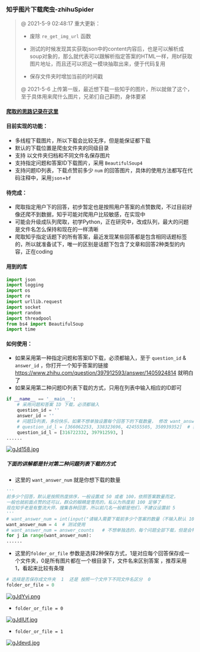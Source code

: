 ### 知乎图片下载爬虫-zhihuSpider

> @ 2021-5-9 02:48:17 重大更新：
>
> - 废除 `re_get_img_url` 函数
>
> - 测试的时候发现其实获取json中的content内容后，也是可以解析成soup对象的，那么就代表可以跟解析指定答案的HTML一样，用bf获取图片地址，而且还可以把这一模块抽取出来，便于代码复用
>
> - 
>   保存文件夹时增加当前的时间戳
>   
> @ 2021-5-6 上传第一版，最近想下载一些知乎的图片，所以就做了这个，至于具体用来爬什么图片，兄弟们自己斟酌，身体要紧

#### [爬取的思路记录在这里](https://github.com/397179459/zhihuSpider/tree/master/analysis)

#### 目前实现的功能：

- 多线程下载图片，所以下载会比较无序，但是能保证都下载
- 默认的下载位置是爬虫文件夹的同级目录
- 支持 以文件夹归档和不同文件名保存图片
- 支持指定问题和答案ID下载图片，采用 `BeautifulSoup4`
- 支持问题ID列表，下载点赞前多少 `num` 的回答图片，具体的使用方法都写在代码注释中，采用`json`+`bf`

#### 待完成：

- 爬取指定用户下的回答，初步暂定也是按照用户答案的点赞数爬，不过目前好像还爬不到数据，知乎可能对爬用户比较敏感，在实现中
- 可能会升级成队列爬取，初学Python，正在研究中，改成队列，最大的问题是文件名怎么保持和现在的一样清晰
- 爬取知乎指定话题下的所有答案，最近发现某些回答都是包含相同话题标签的，所以就准备试下，唯一的区别是话题下包含了文章和回答2种类型的内容，正在coding

#### 用到的库

```python
import json
import logging
import os
import re
import urllib.request
import socket
import random
import threadpool
from bs4 import BeautifulSoup
import time
```

#### 如何使用：

- 如果采用第一种指定问题和答案ID下载，必须都输入，至于 `question_id` & `answer_id` ，你打开一个知乎答案的链接 https://www.zhihu.com/question/397912593/answer/1405924814  就明白了
- 如果采用第二种问题ID列表下载的方式，只用在列表中输入相应的ID即可

```python
if __name__ == '__main__':
    # 采用问题和答案 ID 下载，必须都输入
    question_id = ''
    answer_id = ''
    # 问题ID列表，多份快乐，如果不想单独设置每个回答下的下载数量， 修改 want_answer_num = answer_counts 即为下载全部
    # question_id_l = [366062253, 338323696, 424555505, 350939352]  # 我乱打的几个ID，兄弟们自己不要当真（狗头）
    question_id_l = [316722332, 397912593, ]
......
```

[![gJd158.jpg](https://z3.ax1x.com/2021/05/09/gJd158.jpg)](https://imgtu.com/i/gJd158)

##### 下面的讲解都是针对第二种问题列表下载的方式

- 这里的 `want_answer_num` 就是你想下载的数量

```python
'''
前多少个回答，默认是按照热度排序，一般设置成 50 或者 100，依照答案数量而定，
一般也就前面点赞的还可以，群众的眼睛是雪亮的，私认为热度前 100 足够了
现在知乎老是有整流大师，搜集各种回答，所以前几名一般都是他们，不建议设置前 5
'''
# want_answer_num = int(input("请输入需要下载前多少个答案的数量（不输入默认 100 ）：") or 100)
want_answer_num = 4  # 测试使用
# want_answer_num = answer_counts   # 不想单独选的，每个问题全部下载，但是会特别费时，一般福利问题都几百上千个回答
for j in range(want_answer_num):
......
```

- 这里的`folder_or_file` 参数是选择2种保存方式，1是对应每个回答保存成一个文件夹，0是所有图片都在一个根目录下，文件名来区别答案 ，推荐采用 1，看起来比较有条理

```python
# 选择是否保存成文件夹  1  还是 按照一个文件下不同文件名区分  0
folder_or_file = 0	
```

[![gJdYvj.png](https://z3.ax1x.com/2021/05/09/gJdYvj.png)](https://imgtu.com/i/gJdYvj)

- `folder_or_file = 0`

[![gJdlUf.jpg](https://z3.ax1x.com/2021/05/09/gJdlUf.jpg)](https://imgtu.com/i/gJdlUf)

- `folder_or_file = 1`

[![gJdevd.jpg](https://z3.ax1x.com/2021/05/09/gJdevd.jpg)](https://imgtu.com/i/gJdevd)